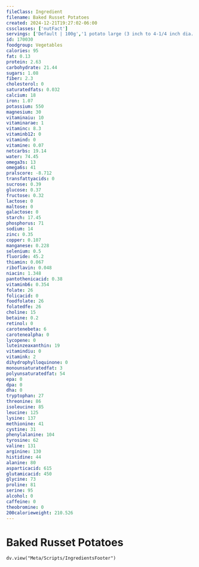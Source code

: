 ```yaml
---
fileClass: Ingredient
filename: Baked Russet Potatoes
created: 2024-12-21T19:27:02-06:00
cssclasses: ['nutFact']
servings: ['Default | 100g','1 potato large (3 inch to 4-1/4 inch dia. | 299','1 potato medium (2-1/4 inch to 3-1/4 inch dia.) | 173','1 potato small (1-3/4 inch to 2-1/2 inch dia.) | 138']
id: 170030
foodgroup: Vegetables
calories: 95
fat: 0.13
protein: 2.63
carbohydrate: 21.44
sugars: 1.08
fiber: 2.3
cholesterol: 0
saturatedfats: 0.032
calcium: 18
iron: 1.07
potassium: 550
magnesium: 30
vitaminaiu: 10
vitaminarae: 1
vitaminc: 8.3
vitaminb12: 0
vitamind: 0
vitamine: 0.07
netcarbs: 19.14
water: 74.45
omega3s: 13
omega6s: 41
pralscore: -8.712
transfattyacids: 0
sucrose: 0.39
glucose: 0.37
fructose: 0.32
lactose: 0
maltose: 0
galactose: 0
starch: 17.45
phosphorus: 71
sodium: 14
zinc: 0.35
copper: 0.107
manganese: 0.228
selenium: 0.5
fluoride: 45.2
thiamin: 0.067
riboflavin: 0.048
niacin: 1.348
pantothenicacid: 0.38
vitaminb6: 0.354
folate: 26
folicacid: 0
foodfolate: 26
folatedfe: 26
choline: 15
betaine: 0.2
retinol: 0
carotenebeta: 6
carotenealpha: 0
lycopene: 0
luteinzeaxanthin: 19
vitamindiu: 0
vitamink: 2
dihydrophylloquinone: 0
monounsaturatedfat: 3
polyunsaturatedfat: 54
epa: 0
dpa: 0
dha: 0
tryptophan: 27
threonine: 86
isoleucine: 85
leucine: 125
lysine: 137
methionine: 41
cystine: 31
phenylalanine: 104
tyrosine: 62
valine: 131
arginine: 130
histidine: 44
alanine: 80
asparticacid: 615
glutamicacid: 450
glycine: 73
proline: 81
serine: 95
alcohol: 0
caffeine: 0
theobromine: 0
200calorieweight: 210.526
---
```


# Baked Russet Potatoes

```dataviewjs
dv.view("Meta/Scripts/IngredientsFooter")
```